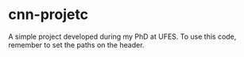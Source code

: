 # cnn-projetc

A simple project developed during my PhD at UFES. To use this code, remember to set the paths on the header.
